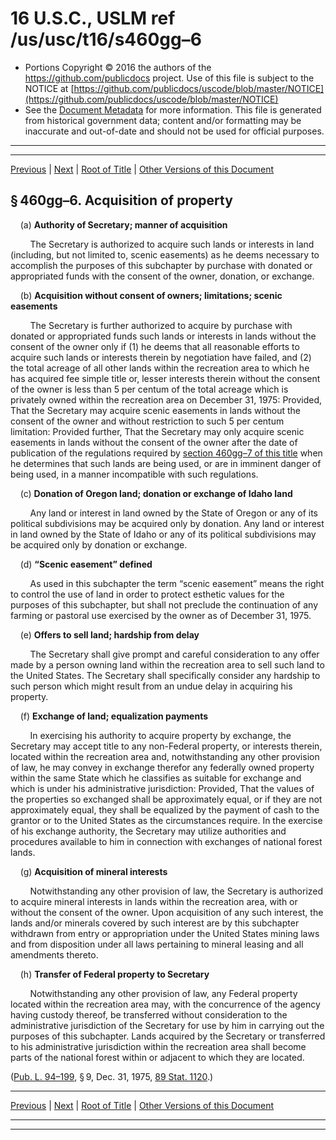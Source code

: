 ---
---

# 16 U.S.C., USLM ref /us/usc/t16/s460gg–6

* Portions Copyright © 2016 the authors of the https://github.com/publicdocs project.
  Use of this file is subject to the NOTICE at [https://github.com/publicdocs/uscode/blob/master/NOTICE](https://github.com/publicdocs/uscode/blob/master/NOTICE)
* See the [Document Metadata](././../../../../..//README.md) for more information.
  This file is generated from historical government data; content and/or formatting may be inaccurate and out-of-date and should not be used for official purposes.

----------
----------

[Previous](./../../../../..//us/usc/t16/ch1/schXCI/m__us_usc_t16_s460gg–5.md) | [Next](./../../../../..//us/usc/t16/ch1/schXCI/m__us_usc_t16_s460gg–7.md) | [Root of Title](./../../../../../) | [Other Versions of this Document](https://publicdocs.github.io/go/links?ns=uslm&ref=%2Fus%2Fusc%2Ft16%2Fs460gg%E2%80%936)

## § 460gg–6. Acquisition of property

    (a) __Authority of Secretary; manner of acquisition__ 

        The Secretary is authorized to acquire such lands or interests in land (including, but not limited to, scenic easements) as he deems necessary to accomplish the purposes of this subchapter by purchase with donated or appropriated funds with the consent of the owner, donation, or exchange.

    (b) __Acquisition without consent of owners; limitations; scenic easements__ 

        The Secretary is further authorized to acquire by purchase with donated or appropriated funds such lands or interests in lands without the consent of the owner only if (1) he deems that all reasonable efforts to acquire such lands or interests therein by negotiation have failed, and (2) the total acreage of all other lands within the recreation area to which he has acquired fee simple title or, lesser interests therein without the consent of the owner is less than 5 per centum of the total acreage which is privately owned within the recreation area on December 31, 1975: Provided, That the Secretary may acquire scenic easements in lands without the consent of the owner and without restriction to such 5 per centum limitation: Provided further, That the Secretary may only acquire scenic easements in lands without the consent of the owner after the date of publication of the regulations required by [section 460gg–7 of this title][/us/usc/t16/s460gg–7] when he determines that such lands are being used, or are in imminent danger of being used, in a manner incompatible with such regulations.

    (c) __Donation of Oregon land; donation or exchange of Idaho land__ 

        Any land or interest in land owned by the State of Oregon or any of its political subdivisions may be acquired only by donation. Any land or interest in land owned by the State of Idaho or any of its political subdivisions may be acquired only by donation or exchange.

    (d) __“Scenic easement” defined__ 

        As used in this subchapter the term “scenic easement” means the right to control the use of land in order to protect esthetic values for the purposes of this subchapter, but shall not preclude the continuation of any farming or pastoral use exercised by the owner as of December 31, 1975.

    (e) __Offers to sell land; hardship from delay__ 

        The Secretary shall give prompt and careful consideration to any offer made by a person owning land within the recreation area to sell such land to the United States. The Secretary shall specifically consider any hardship to such person which might result from an undue delay in acquiring his property.

    (f) __Exchange of land; equalization payments__ 

        In exercising his authority to acquire property by exchange, the Secretary may accept title to any non-Federal property, or interests therein, located within the recreation area and, notwithstanding any other provision of law, he may convey in exchange therefor any federally owned property within the same State which he classifies as suitable for exchange and which is under his administrative jurisdiction: Provided, That the values of the properties so exchanged shall be approximately equal, or if they are not approximately equal, they shall be equalized by the payment of cash to the grantor or to the United States as the circumstances require. In the exercise of his exchange authority, the Secretary may utilize authorities and procedures available to him in connection with exchanges of national forest lands.

    (g) __Acquisition of mineral interests__ 

        Notwithstanding any other provision of law, the Secretary is authorized to acquire mineral interests in lands within the recreation area, with or without the consent of the owner. Upon acquisition of any such interest, the lands and/or minerals covered by such interest are by this subchapter withdrawn from entry or appropriation under the United States mining laws and from disposition under all laws pertaining to mineral leasing and all amendments thereto.

    (h) __Transfer of Federal property to Secretary__ 

        Notwithstanding any other provision of law, any Federal property located within the recreation area may, with the concurrence of the agency having custody thereof, be transferred without consideration to the administrative jurisdiction of the Secretary for use by him in carrying out the purposes of this subchapter. Lands acquired by the Secretary or transferred to his administrative jurisdiction within the recreation area shall become parts of the national forest within or adjacent to which they are located.

([Pub. L. 94–199][/us/pl/94/199], § 9, Dec. 31, 1975, [89 Stat. 1120][/us/stat/89/1120].)

----------

[Previous](./../../../../..//us/usc/t16/ch1/schXCI/m__us_usc_t16_s460gg–5.md) | [Next](./../../../../..//us/usc/t16/ch1/schXCI/m__us_usc_t16_s460gg–7.md) | [Root of Title](./../../../../../) | [Other Versions of this Document](https://publicdocs.github.io/go/links?ns=uslm&ref=%2Fus%2Fusc%2Ft16%2Fs460gg%E2%80%936)

----------
----------

[/us/usc/t16/s460gg–7]: https://publicdocs.github.io/go/links?ns=uslm&ref=%2Fus%2Fusc%2Ft16%2Fs460gg%E2%80%937
[/us/pl/94/199]: https://publicdocs.github.io/go/links?ns=uslm&ref=%2Fus%2Fpl%2F94%2F199
[/us/stat/89/1120]: https://publicdocs.github.io/go/links?ns=uslm&ref=%2Fus%2Fstat%2F89%2F1120


